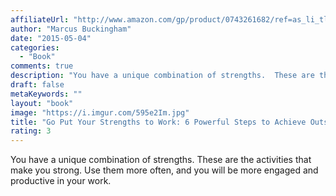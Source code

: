```yaml
---
affiliateUrl: "http://www.amazon.com/gp/product/0743261682/ref=as_li_tl?ie=UTF8&camp=1789&creative=390957&creativeASIN=0743261682&linkCode=as2&tag=jaktre-20&linkId=PFBDTY4PJPNE2FDM"
author: "Marcus Buckingham"
date: "2015-05-04"
categories:
  - "Book"
comments: true
description: "You have a unique combination of strengths.  These are the activities that make you strong.  Use them more often, and you will be more engaged and pro"
draft: false
metaKeywords: ""
layout: "book"
image: "https://i.imgur.com/595e2Im.jpg"
title: "Go Put Your Strengths to Work: 6 Powerful Steps to Achieve Outstanding Performance"
rating: 3
---
```


You have a unique combination of strengths.  These are the activities that make you strong.  Use them more often, and you will be more engaged and productive in your work.
